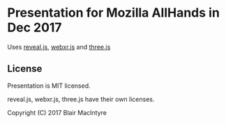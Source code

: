 # Presentation for Mozilla AllHands in Dec 2017

Uses [reveal.js](https://travis-ci.org/hakimel/reveal.js), [webxr.js](http://github.com/mozilla/webxr-polyfill) and [three.js](http://threejs.org)

## License

Presentation is MIT licensed.

reveal.js, webxr.js, three.js have their own licenses.

Copyright (C) 2017 Blair MacIntyre
